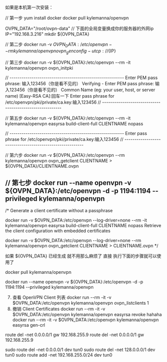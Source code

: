 如果是本机第一次安装：

// 第一步
yum install docker
docker pull kylemanna/openvpn

OVPN_DATA="/root/ovpn-data"
// 下面的全局变量换成你的服务器的外网ip
IP="192.168.3.216"
mkdir ${OVPN_DATA}

// 第二步
docker run -v ${OVPN_DATA}:/etc/openvpn --rm kylemanna/openvpn ovpn_genconfig -u tcp://${IP}

// 第三步
docker run -v ${OVPN_DATA}:/etc/openvpn --rm -it kylemanna/openvpn ovpn_initpki

// ---------------------------------------------------------
Enter PEM pass phrase: 输入123456（你是看不见的）
Verifying - Enter PEM pass phrase: 输入123456（你是看不见的）
Common Name (eg: your user, host, or server name) [Easy-RSA CA]:回车一下
Enter pass phrase for /etc/openvpn/pki/private/ca.key:输入123456
// ---------------------------------------------------------

// 第五步
docker run -v ${OVPN_DATA}:/etc/openvpn --rm -it kylemanna/openvpn easyrsa build-client-full CLIENTNAME nopass

// ---------------------------------------------------------
Enter pass phrase for /etc/openvpn/pki/private/ca.key:输入123456
// ---------------------------------------------------------

// 第六步
docker run -v ${OVPN_DATA}:/etc/openvpn --rm kylemanna/openvpn ovpn_getclient CLIENTNAME > ${OVPN_DATA}/CLIENTNAME.ovpn

// 第七步
docker run --name openvpn -v ${OVPN_DATA}:/etc/openvpn -d -p 1194:1194 --privileged kylemanna/openvpn
--------------------------------------------------------------------------------------------------------------------------------------------------------------------------

/*
Generate a client certificate without a passphrase

  docker run -v $OVPN_DATA:/etc/openvpn --log-driver=none --rm -it kylemanna/openvpn easyrsa build-client-full CLIENTNAME nopass
Retrieve the client configuration with embedded certificates

  docker run -v $OVPN_DATA:/etc/openvpn --log-driver=none --rm kylemanna/openvpn ovpn_getclient CLIENTNAME > CLIENTNAME.ovpn
*/

如果  ${OVPN_DATA} 已经生成 就不用那么麻烦了  直接  执行下面的步骤就可以使用了

docker pull kylemanna/openvpn

docker run --name openvpn -v ${OVPN_DATA}:/etc/openvpn -d -p 1194:1194 --privileged kylemanna/openvpn

7. 查看 OpenVPN Client 列表
docker run --rm -it -v $OVPN_DATA:/etc/openvpn kylemanna/openvpn ovpn_listclients
1
8. 撤销 Client Certificates
docker run --rm -it -v $OVPN_DATA:/etc/openvpn kylemanna/openvpn easyrsa revoke hahaha
docker run --rm -it -v $OVPN_DATA:/etc/openvpn kylemanna/openvpn easyrsa gen-crl


route del -net 0.0.0.0/1 gw 192.168.255.9
route del -net 0.0.0.0/1 gw 192.168.255.9



sudo route del -net 0.0.0.0/1 dev tun0
sudo route del -net 128.0.0.0/1 dev tun0
sudo route add -net 192.168.255.0/24 dev tun0